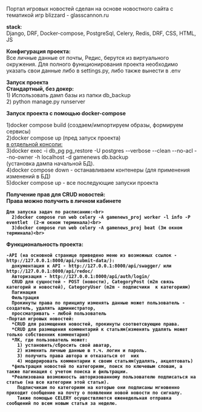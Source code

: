 Портал игровых новостей сделан на основе новостного сайта с тематикой игр blizzard - glasscannon.ru<br>

<b>stack</b>:<br>
  Django, DRF, Docker-compose, PostgreSql, Celery, Redis, DRF, CSS, HTML, JS
 
<b>Конфигурация проекта:</b><br>
  Все личные данные от почты, Редис, берутся из виртуального окружения. Для полного функционирования проекта необходимо указать свои данные либо в settings.py, либо также вынести в .env<br>



<b>Запуск проекта</b><br>
  <b> Стандартный, без докер: </b><br>
    1) Использовать дамп базы из папки db_backup<br>
    2) python manage.py runserver<br>
    
  <b>Запуск проекта с помощью docker-compose</b><br>

  1)docker compose build (создаем/импортируем образы, формируем сервисы)<br>
  2)docker compose up (пред запуск проекта)<br>
  <u>в отдельной консоли:</u><br>
  3)docker exec -i db_pg pg_restore -U postgres --verbose --clean --no-acl --no-owner -h localhost -d gamenews db.backup<br> (установка дампа начальной БД).<br>
  4)docker compose down - останавливаем контенеры (для применения изменений в БД)<br>
  5)docker compose up - все последующие запуски проекта<br>

  <b>Получение прав для CRUD новостей:<b><br>
Права можно получить в личном кабинете<br>

    Для запуска задач по расписанию:<br>
      2)docker compose run web celery -A gamenews_proj worker -l info -P eventlet  (2-м окном терминала)<br>
      3)docker compose run web celery -A gamenews_proj beat (3м окном терминала)<br>

<b>Функциональность проекта</b>:

    -API (на основной странице приведено меню из возможных ссылок - http://127.0.0.1:8000/api/submit-data/):
      документация к API - http://127.0.0.1:8000/api/swagger/ или http://127.0.0.1:8000/api/redoc/
      Авторизация - http://127.0.0.1:8000/api/auth/login/
      CRUD для сущностей - POST (новости), CategoryPost (m2m связь категорий и новостей), CategoryUser (m2m - подписчики  к категориям)
      Пагинация
      Фильтрация
      Прокинуты права по принципу изменять данные может пользователь - создатель, удалять администратор, 
      проссматривать - любой пользователь
    -Портал игровых новостей:
      *CRUD для размещения новостей, прокинуты соответсвующие права.
      *CRUD для размещения комментарий к статьям(изменять удалять может только собственник комментария)
      *ЛК, где пользователь может:
        1) установить/сбросить свой аватар, 
        2) изменить личные данные в т.ч. логин и пароль.
        3) получить права автора и отказаться от  них
        4) модерировать комментарии к своим статьям(удалять, акцептовать)
      *фильтрация новостей по категориям, поиск по ключевым словам, а также пагинация с учетом поиска и фильтрации.
      *Реализована возможность авторизованному пользователю подписаться на статью (на все категории этой статьи).
        Подписчикам по категориям на которые они подписаны мгновенно приходит сообщение на почту о появлении новой новости по сигналу.
        Также помощью CELERY осуществляется еженедельная отправка сообщений по всем новым статья за неделю.

